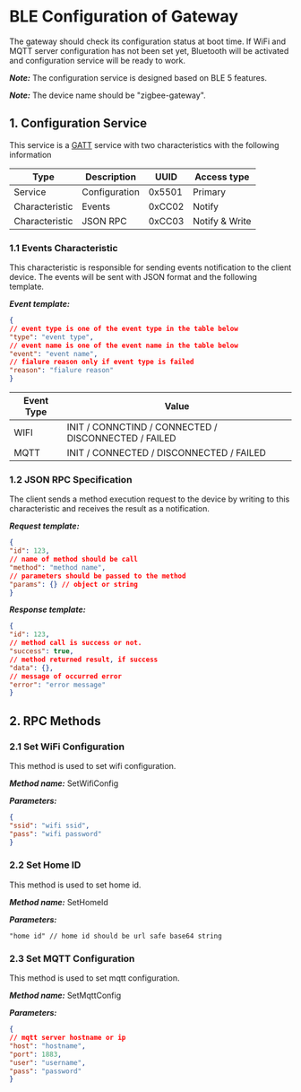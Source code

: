 # BLE Configuration of Gateway

The gateway should check its configuration status at boot time. If WiFi and MQTT server configuration has not been set yet, Bluetooth will be activated and configuration service will be ready to work.

***Note:*** The configuration service is designed based on BLE 5 features.

***Note:*** The device name should be "zigbee-gateway".

## 1. Configuration Service

This service is a [GATT](https://en.wikipedia.org/wiki/GATT) service with two characteristics with the following information

| Type | Description | UUID | Access type |
|------|-------------|------|-------------|
| Service| Configuration | 0x5501 | Primary |
| Characteristic | Events | 0xCC02 | Notify |
| Characteristic | JSON RPC | 0xCC03 | Notify & Write |

### 1.1 Events Characteristic

This characteristic is responsible for sending events notification to the client device. The events will be sent with JSON format and the following template.

***Event template:***
```json
{
// event type is one of the event type in the table below
"type": "event type",
// event name is one of the event name in the table below
"event": "event name",
// fialure reason only if event type is failed
"reason": "fialure reason"
}
```


| Event Type |  Value |
|------------|--------|
| WIFI |  INIT / CONNCTIND / CONNECTED / DISCONNECTED / FAILED |
| MQTT |  INIT / CONNECTED / DISCONNECTED / FAILED |

### 1.2 JSON RPC Specification

The client sends a method execution request to the device by writing to this characteristic and receives the result as a notification.

***Request template:***
```json
{  
"id": 123,
// name of method should be call
"method": "method name",
// parameters should be passed to the method
"params": {} // object or string
}
```

***Response template:***
```json
{
"id": 123,
// method call is success or not.
"success": true,
// method returned result, if success
"data": {},
// message of occurred error
"error": "error message"
}
```

## 2. RPC Methods

### 2.1 Set WiFi Configuration

This method is used to set wifi configuration.

***Method name:*** SetWifiConfig

***Parameters:***
```json
{
"ssid": "wifi ssid",
"pass": "wifi password"
}
```

### 2.2 Set Home ID

This method is used to set home id.

***Method name:*** SetHomeId

***Parameters:***
```
"home id" // home id should be url safe base64 string 
```

### 2.3 Set MQTT Configuration

This method is used to set mqtt configuration.

***Method name:*** SetMqttConfig

***Parameters:***
```json
{
// mqtt server hostname or ip
"host": "hostname",
"port": 1883,
"user": "username",
"pass": "password"
}
